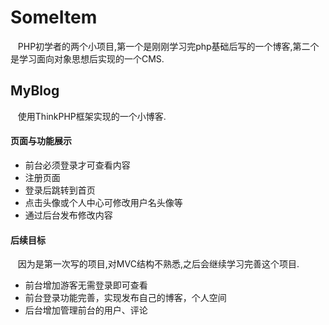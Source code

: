 # SomeItem
    PHP初学者的两个小项目,第一个是刚刚学习完php基础后写的一个博客,第二个是学习面向对象思想后实现的一个CMS.

## MyBlog
    使用ThinkPHP框架实现的一个小博客.
#### 页面与功能展示
* 前台必须登录才可查看内容
* 注册页面
* 登录后跳转到首页
* 点击头像或个人中心可修改用户名头像等
* 通过后台发布修改内容


#### 后续目标
    因为是第一次写的项目,对MVC结构不熟悉,之后会继续学习完善这个项目.
* 前台增加游客无需登录即可查看
* 前台登录功能完善，实现发布自己的博客，个人空间
* 后台增加管理前台的用户、评论

